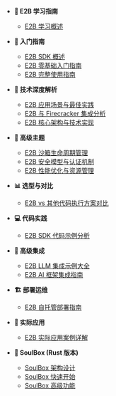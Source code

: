 - **📖 E2B 学习指南**
  - [E2B 学习概述](README.md)

- **🎯 入门指南**
  - [E2B SDK 概述](docs/01_e2b_sdk_overview.md)
  - [E2B 零基础入门指南](e2b_beginner_guide.md)
  - [E2B 完整使用指南](e2b_comprehensive_guide.md)

- **🔧 技术深度解析**
  - [E2B 应用场景与最佳实践](docs/02_e2b_applications.md)
  - [E2B 与 Firecracker 集成分析](docs/03_e2b_firecracker_integration.md)
  - [E2B 核心架构与技术实现](docs/05_e2b_core_architecture.md)

- **🚀 高级主题**
  - [E2B 沙箱生命周期管理](docs/06_e2b_sandbox_lifecycle.md)
  - [E2B 安全模型与认证机制](docs/07_e2b_security_authentication.md)
  - [E2B 性能优化与资源管理](docs/08_e2b_performance_optimization.md)

- **📊 选型与对比**
  - [E2B vs 其他代码执行方案对比](docs/09_e2b_vs_alternatives.md)

- **💻 代码实践**
  - [E2B SDK 代码示例分析](docs/04_code_examples.md)

- **🚀 高级集成**
  - [E2B LLM 集成示例大全](docs/10_e2b_llm_integrations.md)
  - [E2B AI 框架集成指南](docs/11_e2b_ai_frameworks.md)

- **🏗️ 部署运维**
  - [E2B 自托管部署指南](docs/12_e2b_self_hosting.md)

- **📱 实际应用**
  - [E2B 实际应用案例详解](docs/13_e2b_real_world_applications.md)

- **🦀 SoulBox (Rust 版本)**
  - [SoulBox 架构设计](docs/soulbox_architecture_design.md)
  - [SoulBox 快速开始](docs/soulbox_quickstart.md)
  - [SoulBox 高级功能](docs/soulbox_advanced_features.md)